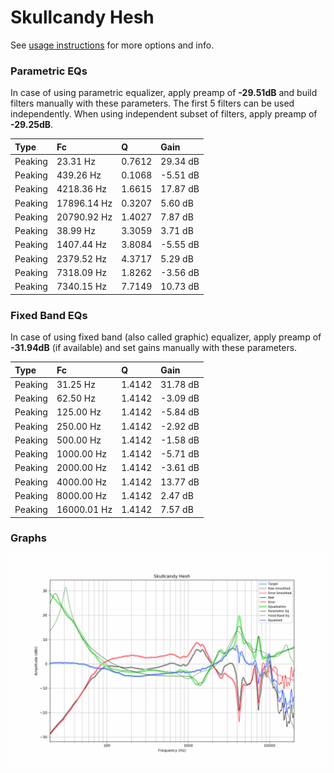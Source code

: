 # Skullcandy Hesh
See [usage instructions](https://github.com/jaakkopasanen/AutoEq#usage) for more options and info.

### Parametric EQs
In case of using parametric equalizer, apply preamp of **-29.51dB** and build filters manually
with these parameters. The first 5 filters can be used independently.
When using independent subset of filters, apply preamp of **-29.25dB**.

| Type    | Fc          |      Q | Gain     |
|:--------|:------------|:-------|:---------|
| Peaking | 23.31 Hz    | 0.7612 | 29.34 dB |
| Peaking | 439.26 Hz   | 0.1068 | -5.51 dB |
| Peaking | 4218.36 Hz  | 1.6615 | 17.87 dB |
| Peaking | 17896.14 Hz | 0.3207 | 5.60 dB  |
| Peaking | 20790.92 Hz | 1.4027 | 7.87 dB  |
| Peaking | 38.99 Hz    | 3.3059 | 3.71 dB  |
| Peaking | 1407.44 Hz  | 3.8084 | -5.55 dB |
| Peaking | 2379.52 Hz  | 4.3717 | 5.29 dB  |
| Peaking | 7318.09 Hz  | 1.8262 | -3.56 dB |
| Peaking | 7340.15 Hz  | 7.7149 | 10.73 dB |

### Fixed Band EQs
In case of using fixed band (also called graphic) equalizer, apply preamp of **-31.94dB**
(if available) and set gains manually with these parameters.

| Type    | Fc          |      Q | Gain     |
|:--------|:------------|:-------|:---------|
| Peaking | 31.25 Hz    | 1.4142 | 31.78 dB |
| Peaking | 62.50 Hz    | 1.4142 | -3.09 dB |
| Peaking | 125.00 Hz   | 1.4142 | -5.84 dB |
| Peaking | 250.00 Hz   | 1.4142 | -2.92 dB |
| Peaking | 500.00 Hz   | 1.4142 | -1.58 dB |
| Peaking | 1000.00 Hz  | 1.4142 | -5.71 dB |
| Peaking | 2000.00 Hz  | 1.4142 | -3.61 dB |
| Peaking | 4000.00 Hz  | 1.4142 | 13.77 dB |
| Peaking | 8000.00 Hz  | 1.4142 | 2.47 dB  |
| Peaking | 16000.01 Hz | 1.4142 | 7.57 dB  |

### Graphs
![](./Skullcandy%20Hesh.png)